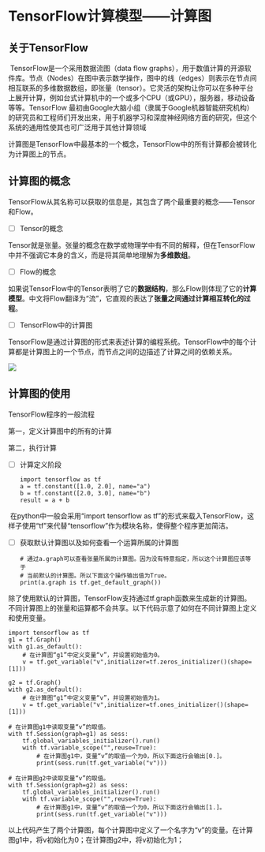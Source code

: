 # TensorFlow计算模型——计算图

## 关于TensorFlow

​	TensorFlow是一个采用数据流图（data flow graphs），用于数值计算的开源软件库。节点（Nodes）在图中表示数学操作，图中的线（edges）则表示在节点间相互联系的多维数据数组，即张量（tensor）。它灵活的架构让你可以在多种平台上展开计算，例如台式计算机中的一个或多个CPU（或GPU），服务器，移动设备等等。TensorFlow 最初由Google大脑小组（隶属于Google机器智能研究机构）的研究员和工程师们开发出来，用于机器学习和深度神经网络方面的研究，但这个系统的通用性使其也可广泛用于其他计算领域

​        计算图是TensorFlow中最基本的一个概念，TensorFlow中的所有计算都会被转化为计算图上的节点。

## 计算图的概念

​        TensorFlow从其名称可以获取的信息是，其包含了两个最重要的概念——Tensor和Flow。

- [ ] Tensor的概念

​        Tensor就是张量。张量的概念在数学或物理学中有不同的解释，但在TensorFlow中并不强调它本身的含义，而是将其简单地理解为**多维数组**。

- [ ] Flow的概念

​        如果说TensorFlow中的Tensor表明了它的**数据结构**，那么Flow则体现了它的**计算模型**。中文将Flow翻译为“流”，它直观的表达了**张量之间通过计算相互转化的过程**。

- [ ] TensorFlow中的计算图

​        TensorFlow是通过计算图的形式来表述计算的编程系统。TensorFlow中的每个计算都是计算图上的一个节点，而节点之间的边描述了计算之间的依赖关系。

![](https://github.com/DWCTOD/AI_study/blob/master/image/20171221100429378.gif)



## 计算图的使用

TensorFlow程序的一般流程

第一，定义计算图中的所有的计算

第二，执行计算

- [ ] 计算定义阶段

  ```
  import tensorflow as tf
  a = tf.constant([1.0, 2.0], name="a")
  b = tf.constant([2.0, 3.0], name="b")
  result = a + b
  ```

​        在python中一般会采用“import tensorflow as tf”的形式来载入TensorFlow，这样子使用“tf”来代替“tensorflow”作为模块名称，使得整个程序更加简洁。

- [ ] 获取默认计算图以及如何查看一个运算所属的计算图

  ```
  # 通过a.graph可以查看张量所属的计算图。因为没有特意指定，所以这个计算图应该等于
  # 当前默认的计算图。所以下面这个操作输出值为True。
  print(a.graph is tf.get_default_graph())
  ```

​        除了使用默认的计算图，TensorFlow支持通过tf.graph函数来生成新的计算图。不同计算图上的张量和运算都不会共享。以下代码示意了如何在不同计算图上定义和使用变量。

```
import tensorflow as tf
g1 = tf.Graph()
with g1.as_default():
    # 在计算图“g1”中定义变量“v”，并设置初始值为0。
    v = tf.get_variable("v",initializer=tf.zeros_initializer()(shape=[1]))
    
g2 = tf.Graph()
with g2.as_default():
    # 在计算图“g1”中定义变量“v”，并设置初始值为1。
    v = tf.get_variable("v",initializer=tf.ones_initializer()(shape=[1]))
    
# 在计算图g1中读取变量“v”的取值。
with tf.Session(graph=g1) as sess:
    tf.global_variables_initializer().run()
    with tf.variable_scope("",reuse=True):
        # 在计算图g1中，变量“v”的取值一个为0，所以下面这行会输出[0.]。
        print(sess.run(tf.get_variable("v")))
        
# 在计算图g2中读取变量“v”的取值。
with tf.Session(graph=g2) as sess:
    tf.global_variables_initializer().run()
    with tf.variable_scope("",reuse=True):
        # 在计算图g1中，变量“v”的取值一个为0，所以下面这行会输出[1.]。
        print(sess.run(tf.get_variable("v")))
```

​        以上代码产生了两个计算图，每个计算图中定义了一个名字为“v”的变量。在计算图g1中，将v初始化为0；在计算图g2中，将v初始化为1；










